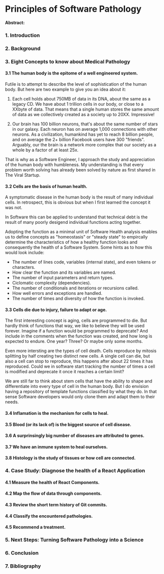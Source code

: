 # Principles of Software Pathology

**Abstract:**

### 1. Introduction

### 2. Background

### 3. Eight Concepts to know about Medical Pathology

#### 3.1 The human body is the epitome of a well engineered system.
Futile is to attempt to describe the level of sophistication of the human body. But here are two example to give you an idea about it:

1) Each cell holds about 750MB of data in its DNA, about the same as a legacy CD.
We have about 1 trillion cells in our body, or close to a XXbyte of data.
That means that a single human stores the same amount of data as we collectively created as a society up to 20XX. Impressive!

2) Our brain has 100 billion neurons, that's about the same number of stars in our galaxy. Each neuron has on average 1,000 connections with other neurons. As a civilization, humankind has yet to reach 8 billion people, and on average the 2+ billion Facebook users have 300 "friends". Arguably, our the brain is a network more complex that our society as a whole by a factor of at least 25x.

That is why as a Software Engineer, I approach the study and appreciation of the human body with humbleness. My understanding is that every problem worth solving has already been solved by nature as first shared in The Viral Startup.


#### 3.2 Cells are the basis of human health.

A symptomatic disease in the human body is the result of many individual cells. In retrospect, this is obvious but when I first learned the concept it was not. 

In Software this can be applied to understand that technical debt is the result of many poorly desigend individual functions acting together.

Adopting the function as a minimal unit of Software Health analysis enables us to define concepts as "homeostasis" or "steady state" to empircally determine the characteristics of how a healthy function looks and consequently the health of a Software System. Some hints as to how this would look include:

* The number of lines code, variables (internal state), and even tokens or characters.
* How clear the function and its variables are named.
* The number of input parameters and return types.
* Ciclomatic complexity (dependencies). 
* The number of conditionals and iterations or recursions called.
* How well errors and exceptions are handled.
* The number of times and diversity of how the function is invoked.


#### 3.3 Cells die due to injury, failure to adapt or age.

The first interesting concept is aging, cells are programmed to die. But hardly think of functions that way, we like to believe they will be used forever. Imagine if a function would be programmed to deprecate? And include in the comments when the function was created, and how long is expected to endure. One year? Three? Or maybe only some months.

Even more intersting are the types of cell death. Cells reproduce by mitosis splitting by half creating two distinct new cells. A single cell can die, but also a cell can stop to reproduce, this happens after about 22 times it has reproduced. Could we in software start tracking the number of times a cell is modified and deprecate it once it reaches a certain limit?

We are still far to think about stem cells that have the ability to shape and differentiate into every type of cell in the human body. But I do envision having a repository of template functions classified by what they do. In that sense Software developers would only clone them and adapt them to their needs.




#### 3.4 Inflamation is the mechanism for cells to heal.


#### 3.5 Blood (or its lack of) is the biggest source of cell disease.


#### 3.6 A surprinsingly big number of diseases are attributed to genes.


#### 3.7 We have an inmune system to heal ourselves.


#### 3.8 Histology is the study of tissues or how cell are connected.



### 4. Case Study: Diagnose the health of a React Application
#### 4.1 Measure the health of React Components.


#### 4.2 Map the flow of data through components.


#### 4.3 Review the short term history of Git commits.


#### 4.4 Classify the encountered pathologies.


#### 4.5 Recommend a treatment.

### 5. Next Steps: Turning Software Pathology into a Science


### 6. Conclusion


### 7. Bibliography


